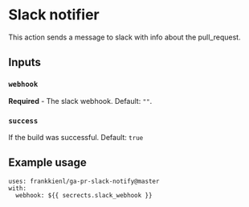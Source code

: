# Slack notifier

This action sends a message to slack with info about the pull_request.

## Inputs

### `webhook`

**Required**  - The slack webhook. Default: `""`.

### `success`

If the build was successful. Default: `true`

## Example usage
```
uses: frankkienl/ga-pr-slack-notify@master
with:
  webhook: ${{ secrects.slack_webhook }}
```